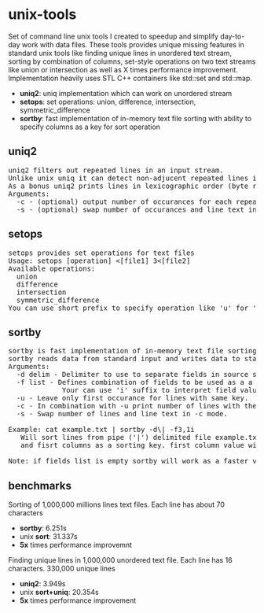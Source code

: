 # unix-tools

Set of command line unix tools I created to speedup and simplify day-to-day work with data files. These tools provides unique missing features in standard unix tools like finding unique lines in unordered text stream, sorting by combination of columns, set-style operations on two text streams like union or intersection as well as X times performance improvement. Implementation heavily uses STL C++ containers like std::set and std::map.

* **uniq2**: uniq implementation which can work on unordered stream
* **setops**: set operations: union, difference, intersection, symmetric_difference
* **sortby**: fast implementation of in-memory text file sorting with ability to specify columns as a key for sort operation

## uniq2
<pre>
uniq2 filters out repeated lines in an input stream.
Unlike unix uniq it can detect non-adjucent repeated lines i.e. there is no need to sort the lines first.
As a bonus uniq2 prints lines in lexicographic order (byte representation is used for unicode characters).
Arguments:
  -c - (optional) output number of occurances for each repeated line.
  -s - (optional) swap number of occurances and line text in -c mode.
</pre>

## setops
<pre>
setops provides set operations for text files
Usage: setops [operation] &lt;[file1] 3&lt;[file2]
Available operations:
  union
  difference
  intersection
  symmetric_difference
You can use short prefix to specify operation like 'u' for 'union'.
</pre>

## sortby
<pre>
sortby is fast implementation of in-memory text file sorting with ability to specify columns as a key for sort operation
sortby reads data from standard input and writes data to standard output.
Arguments:
  -d delim - Delimiter to use to separate fields in source stream.
  -f list - Defines combination of fields to be used as a a sorting key.
             Your can use 'i' suffix to interpret field value as in integer.
  -u - Leave only first occurance for lines with same key.
  -c - In combination with -u print number of lines with the same key.
  -s - Swap number of lines and line text in -c mode.

Example: cat example.txt | sortby -d\| -f3,1i
   Will sort lines from pipe ('|') delimited file example.txt using combination of third
   and fisrt columns as a sorting key. first column value will be interpreted as an integer.

Note: if fields list is empty sortby will work as a faster version of unix sort utility.
</pre>

## benchmarks

Sorting of 1,000,000 millions lines text files. Each line has about 70 characters

* **sortby**: 6.251s
* unix **sort**: 31.337s
* **5x** times performance improvemnt

Finding unique lines in 1,000,000 unordered text file. Each line has 16 characters. 330,000 unique lines

* **uniq2**: 3.949s
* unix **sort+uniq**: 20.354s
* **5x** times performance improvement
